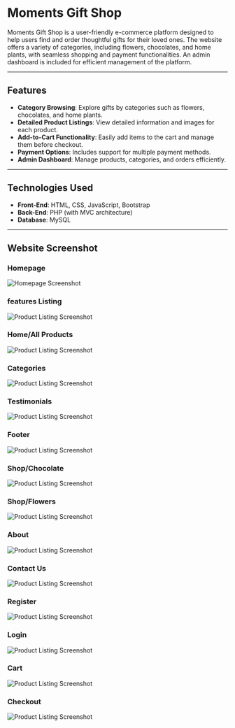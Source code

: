 # Moments Gift Shop

Moments Gift Shop is a user-friendly e-commerce platform designed to help users find and order thoughtful gifts for their loved ones. The website offers a variety of categories, including flowers, chocolates, and home plants, with seamless shopping and payment functionalities. An admin dashboard is included for efficient management of the platform.

---

## Features
- **Category Browsing**: Explore gifts by categories such as flowers, chocolates, and home plants.
- **Detailed Product Listings**: View detailed information and images for each product.
- **Add-to-Cart Functionality**: Easily add items to the cart and manage them before checkout.
- **Payment Options**: Includes support for multiple payment methods.
- **Admin Dashboard**: Manage products, categories, and orders efficiently.

---

## Technologies Used
- **Front-End**: HTML, CSS, JavaScript, Bootstrap
- **Back-End**: PHP (with MVC architecture)
- **Database**: MySQL

---

## Website Screenshot

### Homepage
![Homepage Screenshot](screenshots/1.jpg)

### features Listing
![Product Listing Screenshot](screenshots/2.jpg)

### Home/All Products
![Product Listing Screenshot](screenshots/3.jpg)

### Categories
![Product Listing Screenshot](screenshots/4.jpg)

### Testimonials
![Product Listing Screenshot](screenshots/5.jpg)

### Footer
![Product Listing Screenshot](screenshots/6.jpg)

### Shop/Chocolate
![Product Listing Screenshot](screenshots/7.jpg)

### Shop/Flowers
![Product Listing Screenshot](screenshots/8.jpg)

### About
![Product Listing Screenshot](screenshots/9.jpg)

### Contact Us
![Product Listing Screenshot](screenshots/10.jpg)

### Register
![Product Listing Screenshot](screenshots/11.jpg)

### Login
![Product Listing Screenshot](screenshots/12.jpg)

### Cart
![Product Listing Screenshot](screenshots/13.jpg)

### Checkout
![Product Listing Screenshot](screenshots/14.jpg)

